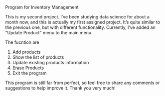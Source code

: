 Program for Inventory Management

This is my second project. I’ve been studying data science for about a month now, and this is actually my first assigned project. It’s quite similar to the previous one, but with different functionality. Currently, I’ve added an "Update Product" menu to the main menu.

The fucntion are 

1. Add products
2. Show the list of products
3. Update existing products information
4. Erase Products
5. Exit the program

This program is still far from perfect, so feel free to share any comments or suggestions to help improve it.
Thank you very much!
